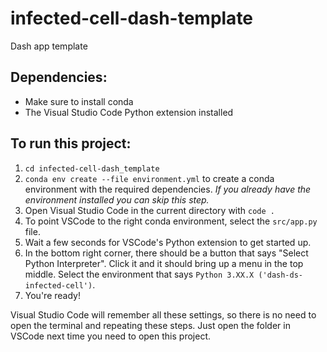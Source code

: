 # infected-cell-dash-template
Dash app template

## Dependencies:
* Make sure to install conda
* The Visual Studio Code Python extension installed

## To run this project:
1. `cd infected-cell-dash_template`
2. `conda env create --file environment.yml` to create a conda environment with the required dependencies. *If you already have the environment installed you can skip this step.*
3. Open Visual Studio Code in the current directory with `code .`
4. To point VSCode to the right conda environment, select the `src/app.py` file.
5. Wait a few seconds for VSCode's Python extension to get started up.
6. In the bottom right corner, there should be a button that says "Select Python Interpreter". Click it and it should bring up a menu in the top middle. Select the environment that says `Python 3.XX.X ('dash-ds-infected-cell')`.
7. You're ready!

Visual Studio Code will remember all these settings, so there is no need to open the terminal and repeating these steps. Just open the folder in VSCode next time you need to open this project.
